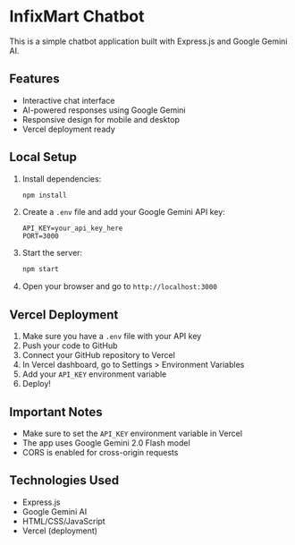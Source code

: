 # InfixMart Chatbot

This is a simple chatbot application built with Express.js and Google Gemini AI.

## Features

- Interactive chat interface
- AI-powered responses using Google Gemini
- Responsive design for mobile and desktop
- Vercel deployment ready

## Local Setup

1. Install dependencies:
   ```bash
   npm install
   ```

2. Create a `.env` file and add your Google Gemini API key:
   ```
   API_KEY=your_api_key_here
   PORT=3000
   ```

3. Start the server:
   ```bash
   npm start
   ```

4. Open your browser and go to `http://localhost:3000`

## Vercel Deployment

1. Make sure you have a `.env` file with your API key
2. Push your code to GitHub
3. Connect your GitHub repository to Vercel
4. In Vercel dashboard, go to Settings > Environment Variables
5. Add your `API_KEY` environment variable
6. Deploy!

## Important Notes

- Make sure to set the `API_KEY` environment variable in Vercel
- The app uses Google Gemini 2.0 Flash model
- CORS is enabled for cross-origin requests

## Technologies Used

- Express.js
- Google Gemini AI
- HTML/CSS/JavaScript
- Vercel (deployment)
